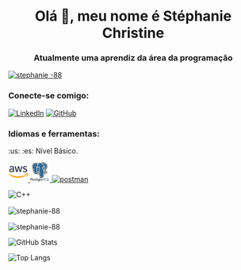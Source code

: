 <h1 align="center">Olá 👋, meu nome é Stéphanie Christine</h1>
<h3 align="center">Atualmente uma aprendiz da área da programação</h3>

<p align="left"> <a href= "https://github.com/ryo-ma/github-profile-trophy"><img src="https://github-profile-trophy.vercel.app/?username=stephanie-88" alt="stephanie -88" /></a> </p>

<h3 align="left">Conecte-se comigo:</h3>

[![LinkedIn](https://img.shields.io/badge/LinkedIn-0077B5?style=for-the-badge&logo=linkedin&logoColor=white)](www.linkedin.com/in/stéphanie-christine-mateus-da-silva-a7bb79159) [![GitHub](https://img.shields.io/badge/GitHub-100000?style=for-the-badge&logo=github&logoColor=white)](https://github.com/Stephanie-88)

</p>

<h3 align="left">Idiomas e ferramentas:</h3>
:us: :es: Nível Básico.
<p align="left"> <a href="https://aws.amazon.com" target="_blank " rel="noreferrer"> <img src="https://raw.githubusercontent.com/devicons/devicon/master/icons/amazonwebservices/amazonwebservices-original-wordmark.svg" alt="aws" width="40" height="40"/> </a> <a href="https:/ /www.postgresql.org" target="_blank" rel="noreferrer"> <img src="https://raw.githubusercontent.com/devicons/devicon/master/icons/postgresql/postgresql-original-wordmark.svg " alt="postgresql" width="40" height="40"/> </a> <a href="https://postman.com" target="_blank" rel="noreferrer"> <img src= "https://www.vectorlogo.zone/logos/getpostman/getpostman-icon.svg" alt="postman" width="40" height="40"/> </a> </p>

![C++](https://img.shields.io/badge/C%2B%2B-00599C?style=for-the-badge&logo=c%2B%2B&logoColor=white)

<p> <img align="center" src=" https://github-readme-stats.vercel.app/api?username=stephanie-88&show_icons=true&locale=en" alt="stephanie-88" /></p>

<p><img align="center" src ="https://github-readme-streak-stats.herokuapp.com/?user=stephanie-88&" alt="stephanie-88" /></p>

![GitHub Stats](https://github-readme-stats.vercel.app/api?username=Stephanie-88&theme=transparent&bg_color=000&border_color=30A3DC&show_icons=true&icon_color=30A3DC&title_color=E94D5F&text_color=FFF)

![Top Langs](https://github-readme-stats-git-masterrstaa-rickstaa.vercel.app/api/top-langs/?username=Stephanie-88&bg_color=000&border_color=30A3DC&title_color=E94D5F&text_color=FFF)
